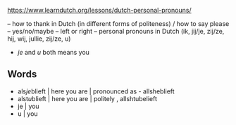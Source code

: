 https://www.learndutch.org/lessons/dutch-personal-pronouns/

– how to thank in Dutch (in different forms of politeness) / how to say please
– yes/no/maybe
– left or right
– personal pronouns in Dutch (ik, jij/je, zij/ze, hij, wij, jullie, zij/ze, u)



- *je* and *u* both means you 

## Words

- als*je*blieft | here you are | pronounced as - allsheblieft         
-  alst*u*blieft  | here you are   | politely , allshtubelieft      
- je | you 
- u  | you  

